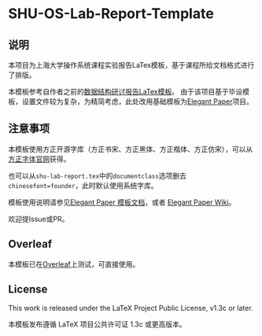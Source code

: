 <!-- Author: Luminol Chen -->
<!-- Email: luminol.chen@gmail.com -->

# SHU-OS-Lab-Report-Template

## 说明

本项目为上海大学操作系统课程实验报告LaTex模板，基于课程所给文档格式进行了排版。

本模板参考自作者之前的[数据结构研讨报告LaTex模板](https://github.com/LuminolT/SHU-DS-LaTex-Template)。
由于该项目基于毕设模板，设置文件较为复杂，为精简考虑，此处改用基础模板为[Elegant Paper](https://github.com/ElegantLaTeX/ElegantPaper)项目。

## 注意事项

本模板使用方正开源字库（方正书宋、方正黑体、方正楷体、方正仿宋），可以从[方正字体官网](http://www.foundertype.com/)获得。

也可以从`shu-lab-report.tex`中的`documentclass`选项删去`chinesefont=founder`，此时默认使用系统字库。

模板使用说明请参见[Elegant Paper 模板文档](https://github.com/ElegantLaTeX/ElegantPaper/releases)，或者 [Elegant Paper Wiki](https://github.com/ElegantLaTeX/ElegantPaper/wiki)。

欢迎提Issue或PR。

## Overleaf

本模板已在[Overleaf](https://www.overleaf.com/latex/templates/shu-os-lab-report-template/mwswxyksvsqd)上测试，可直接使用。

## License

This work is released under the LaTeX Project Public License, v1.3c or later. 

本模板发布遵循 LaTeX 项目公共许可证 1.3c 或更高版本。 
